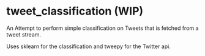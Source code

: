 tweet_classification (WIP)
====================
An Attempt to perform simple classification on Tweets that is fetched from a tweet stream. 

Uses sklearn for the classification and tweepy for the Twitter api.
